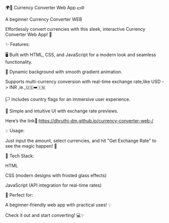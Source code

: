 🌍💱 Currency Converter Web App 💵🌐

A beginner Currency Converter WEB

Effortlessly convert currencies with this sleek, interactive Currency Converter Web App! 🌟

✨ Features:

🖥️ Built with HTML, CSS, and JavaScript for a modern look and seamless functionality.

🌈 Dynamic background with smooth gradient animation.

Supports multi-currency conversion with real-time exchange rate,like USD -> INR ,ie.,🇺🇸➡️🇮🇳 

🏳️ Includes country flags for an immersive user experience.

🔄 Simple and intuitive UI with exchange rate previews.

Here’s the link🔗:https://dhruthi-dm.github.io/currency-converter-web-/


💡 Usage:

Just input the amount, select currencies, and hit "Get Exchange Rate" to see the magic happen! 🎉

🚀 Tech Stack:

HTML

CSS (modern designs with frosted glass effects)

JavaScript (API integration for real-time rates)

🎨 Perfect for:

 A beginner-friendly web app with practical uses! 💡

Check it out and start converting! 💻✨



